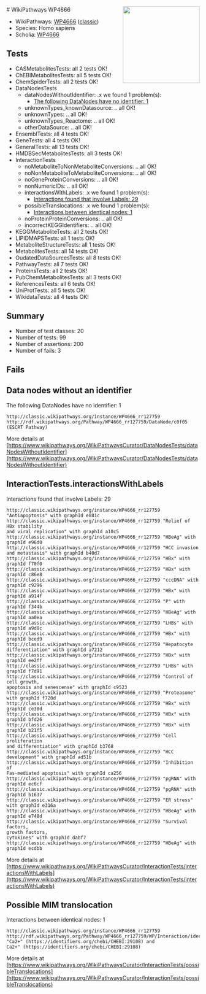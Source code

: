 <img style="float: right; width: 200px" src="https://upload.wikimedia.org/wikipedia/commons/thumb/8/83/Wplogo_with_text_500.png/640px-Wplogo_with_text_500.png" />
# WikiPathways WP4666

* WikiPathways: [WP4666](https://wikipathways.org/pathways/WP4666) ([classic](https://classic.wikipathways.org/instance/WP4666))
* Species: Homo sapiens
* Scholia: [WP4666](https://scholia.toolforge.org/wikipathways/WP4666)
## Tests
* CASMetabolitesTests: all 2 tests OK!
* ChEBIMetabolitesTests: all 5 tests OK!
* ChemSpiderTests: all 2 tests OK!
* DataNodesTests
    * dataNodesWithoutIdentifier: .x we found 1 problem(s):
        * [The following DataNodes have no identifier: 1](#d2d32fa0)
    * unknownTypes_knownDatasource: .. all OK!
    * unknownTypes: .. all OK!
    * unknownTypes_Reactome: .. all OK!
    * otherDataSource: .. all OK!
* EnsemblTests: all 4 tests OK!
* GeneTests: all 4 tests OK!
* GeneralTests: all 13 tests OK!
* HMDBSecMetabolitesTests: all 3 tests OK!
* InteractionTests
    * noMetaboliteToNonMetaboliteConversions: .. all OK!
    * noNonMetaboliteToMetaboliteConversions: .. all OK!
    * noGeneProteinConversions: .. all OK!
    * nonNumericIDs: .. all OK!
    * interactionsWithLabels: .x we found 1 problem(s):
        * [Interactions found that involve Labels: 29](#fe97a8e0)
    * possibleTranslocations: .x we found 1 problem(s):
        * [Interactions between identical nodes: 1](#1c118206)
    * noProteinProteinConversions: .. all OK!
    * incorrectKEGGIdentifiers: .. all OK!
* KEGGMetaboliteTests: all 2 tests OK!
* LIPIDMAPSTests: all 1 tests OK!
* MetaboliteStructureTests: all 1 tests OK!
* MetabolitesTests: all 14 tests OK!
* OudatedDataSourcesTests: all 8 tests OK!
* PathwayTests: all 7 tests OK!
* ProteinsTests: all 2 tests OK!
* PubChemMetabolitesTests: all 3 tests OK!
* ReferencesTests: all 6 tests OK!
* UniProtTests: all 5 tests OK!
* WikidataTests: all 4 tests OK!


## Summary

* Number of test classes: 20
* Number of tests: 99
* Number of assertions: 200
* Number of fails: 3

## Fails

<a name="d2d32fa0" />

## Data nodes without an identifier

The following DataNodes have no identifier: 1
```
http://classic.wikipathways.org/instance/WP4666_rr127759 http://rdf.wikipathways.org/Pathway/WP4666_rr127759/DataNode/c0f05 (ESCRT Pathway)
```

More details at [https://www.wikipathways.org/WikiPathwaysCurator/DataNodesTests/dataNodesWithoutIdentifier](https://www.wikipathways.org/WikiPathwaysCurator/DataNodesTests/dataNodesWithoutIdentifier)

<a name="fe97a8e0" />

## InteractionTests.interactionsWithLabels

Interactions found that involve Labels: 29
```
http://classic.wikipathways.org/instance/WP4666_rr127759 "Antiapoptosis" with graphId e881c
http://classic.wikipathways.org/instance/WP4666_rr127759 "Relief of HBx stability
and viral replication" with graphId a10c5
http://classic.wikipathways.org/instance/WP4666_rr127759 "HBeAg" with graphId e96d0
http://classic.wikipathways.org/instance/WP4666_rr127759 "HCC invasion and metastasis" with graphId b40d7
http://classic.wikipathways.org/instance/WP4666_rr127759 "HBx" with graphId f70f0
http://classic.wikipathways.org/instance/WP4666_rr127759 "HBx" with graphId c86e8
http://classic.wikipathways.org/instance/WP4666_rr127759 "cccDNA" with graphId c9296
http://classic.wikipathways.org/instance/WP4666_rr127759 "HBx" with graphId a914f
http://classic.wikipathways.org/instance/WP4666_rr127759 "P" with graphId f344b
http://classic.wikipathways.org/instance/WP4666_rr127759 "HBeAg" with graphId aa0ea
http://classic.wikipathways.org/instance/WP4666_rr127759 "LHBs" with graphId a9d8c
http://classic.wikipathways.org/instance/WP4666_rr127759 "HBx" with graphId bced9
http://classic.wikipathways.org/instance/WP4666_rr127759 "Hepatocyte differentiation" with graphId a7212
http://classic.wikipathways.org/instance/WP4666_rr127759 "HBx" with graphId ee2ff
http://classic.wikipathways.org/instance/WP4666_rr127759 "LHBs" with graphId f7d91
http://classic.wikipathways.org/instance/WP4666_rr127759 "Control of cell growth,
apoptosis and senescense" with graphId c9523
http://classic.wikipathways.org/instance/WP4666_rr127759 "Proteasome" with graphId f720d
http://classic.wikipathways.org/instance/WP4666_rr127759 "HBx" with graphId ce30d
http://classic.wikipathways.org/instance/WP4666_rr127759 "HBx" with graphId bfd26
http://classic.wikipathways.org/instance/WP4666_rr127759 "HBx" with graphId b21f5
http://classic.wikipathways.org/instance/WP4666_rr127759 "Cell proliferation
and differentiation" with graphId b3768
http://classic.wikipathways.org/instance/WP4666_rr127759 "HCC development" with graphId ad51b
http://classic.wikipathways.org/instance/WP4666_rr127759 "Inhibition of 
Fas-mediated apoptosis" with graphId ca256
http://classic.wikipathways.org/instance/WP4666_rr127759 "pgRNA" with graphId ec6cf
http://classic.wikipathways.org/instance/WP4666_rr127759 "pgRNA" with graphId b1637
http://classic.wikipathways.org/instance/WP4666_rr127759 "ER stress" with graphId e316a
http://classic.wikipathways.org/instance/WP4666_rr127759 "HBeAg" with graphId e748d
http://classic.wikipathways.org/instance/WP4666_rr127759 "Survival factors,
growth factors,
cytokines" with graphId dabf7
http://classic.wikipathways.org/instance/WP4666_rr127759 "HBeAg" with graphId ecdbb
```

More details at [https://www.wikipathways.org/WikiPathwaysCurator/InteractionTests/interactionsWithLabels](https://www.wikipathways.org/WikiPathwaysCurator/InteractionTests/interactionsWithLabels)

<a name="1c118206" />

## Possible MIM translocation

Interactions between identical nodes: 1
```
http://classic.wikipathways.org/instance/WP4666_rr127759 http://rdf.wikipathways.org/Pathway/WP4666_rr127759/WP/Interaction/idec3b054 "Ca2+" (https://identifiers.org/chebi/CHEBI:29108) and 
Ca2+" (https://identifiers.org/chebi/CHEBI:29108)
```

More details at [https://www.wikipathways.org/WikiPathwaysCurator/InteractionTests/possibleTranslocations](https://www.wikipathways.org/WikiPathwaysCurator/InteractionTests/possibleTranslocations)

